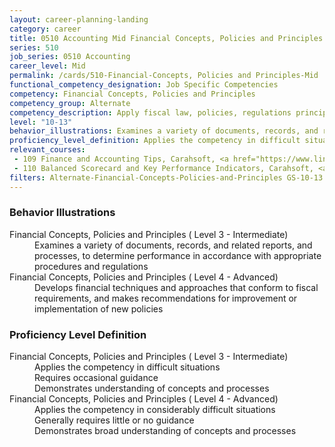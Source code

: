 ```yaml
---
layout: career-planning-landing
category: career
title: 0510 Accounting Mid Financial Concepts, Policies and Principles
series: 510
job_series: 0510 Accounting
career_level: Mid
permalink: /cards/510-Financial-Concepts, Policies and Principles-Mid
functional_competency_designation: Job Specific Competencies
competency: Financial Concepts, Policies and Principles
competency_group: Alternate
competency_description: Apply fiscal law, policies, regulations principles, standards, and procedures to financial management activities
level: "10-13"
behavior_illustrations: Examines a variety of documents, records, and related reports, and processes, to determine performance in accordance with appropriate procedures and regulations ? Develops financial techniques and approaches that conform to fiscal requirements, and makes recommendations for improvement or implementation of new policies
proficiency_level_definition: Applies the competency in difficult situations ? Requires occasional guidance ? Demonstrates understanding of concepts and processes ? Applies the competency in considerably difficult situations ? Generally requires little or no guidance ? Demonstrates broad understanding of concepts and processes
relevant_courses: 
 - 109 Finance and Accounting Tips, Carahsoft, <a href="https://www.linkedin.com/learning/finance-and-accounting-tips">https://www.linkedin.com/learning/finance-and-accounting-tips</a>
 - 110 Balanced Scorecard and Key Performance Indicators, Carahsoft, <a href="https://www.linkedin.com/learning/balanced-scorecard-and-key-performance-indicators">https://www.linkedin.com/learning/balanced-scorecard-and-key-performance-indicators</a>
filters: Alternate-Financial-Concepts-Policies-and-Principles GS-10-13 series-0510
---
```


<div class="desktop:grid-col-6 margin-y-205">
  <div class="border-top-05 bg-white padding-2 shadow-5 height-full members-hover border-1px border-gray-30 border-top-orange radius-lg">
    <h3>Behavior Illustrations</h3>
    <dl class="text-base"><dt>Financial Concepts, Policies and Principles ( Level 3 - Intermediate)</dt><dd>Examines a variety of documents, records, and related reports, and processes, to determine performance in accordance with appropriate procedures and regulations</dd><dt>Financial Concepts, Policies and Principles ( Level 4 - Advanced)</dt><dd>Develops financial techniques and approaches that conform to fiscal requirements, and makes recommendations for improvement or implementation of new policies</dd></dl>
  </div>
</div>
<div class="desktop:grid-col-6 margin-y-205">
  <div class="border-top-05 bg-white padding-2 shadow-5 height-full members-hover border-1px border-gray-30 border-top-orange radius-lg">
    <h3>Proficiency Level Definition</h3>
    <dl class="text-base"><dt>Financial Concepts, Policies and Principles ( Level 3 - Intermediate)</dt><dd>Applies the competency in difficult situations </dd><dd> Requires occasional guidance </dd><dd> Demonstrates understanding of concepts and processes</dd><dt>Financial Concepts, Policies and Principles ( Level 4 - Advanced)</dt><dd>Applies the competency in considerably difficult situations </dd><dd> Generally requires little or no guidance </dd><dd> Demonstrates broad understanding of concepts and processes</dd></dl>
  </div>
</div>